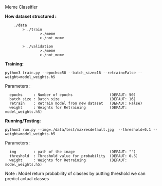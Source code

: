 Meme Classifier

**How dataset structured :**

        ./data
            > ./train
                    >./meme
                    >./not_meme

            > ./validation
                    >./meme
                    >./not_meme

**Training:**

  ` python3 train.py --epochs=50 --batch_size=16 --retrain=False --weight=model_weights.h5 `

  Parameters :
  ```
    epochs     : Number of epochs                 (DEFAUT: 50)
    batch_size : Batch size                       (DEFAUT: 16)
    retrain    : Retrain model from new dataset   (DEFAUT: False)
    weight     : Weights for Retraining           (DEFAUT: model_weights.h5)
   ```

**Running/Testing:**

  ` python3 run.py --img=./data/test/maxresdefault.jpg  --threshold=0.1 --weight=model_weights.h5 `

  Parameters :
  ```
    img        : path of the image                (DEFAUT: "")
    threshold  : Threshold value for probability  (DEFAUT: 0.5)
    weight     : Weights for Retraining           (DEFAUT: model_weights.h5)
   ```

Note : Model return probability of classes by putting threshold we can predict actual classes
